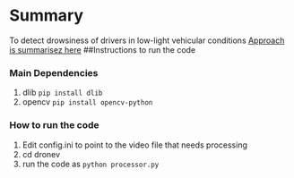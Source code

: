 # Summary
To detect drowsiness of drivers in low-light vehicular conditions
[Approach is summarisez here](/notes.md)
##Instructions to run the code

### Main Dependencies

1. dlib `pip install dlib`
2. opencv `pip install opencv-python`

### How to run the code
1. Edit config.ini to point to the video file that needs processing
2. cd dronev
3. run the code as `python processor.py`
